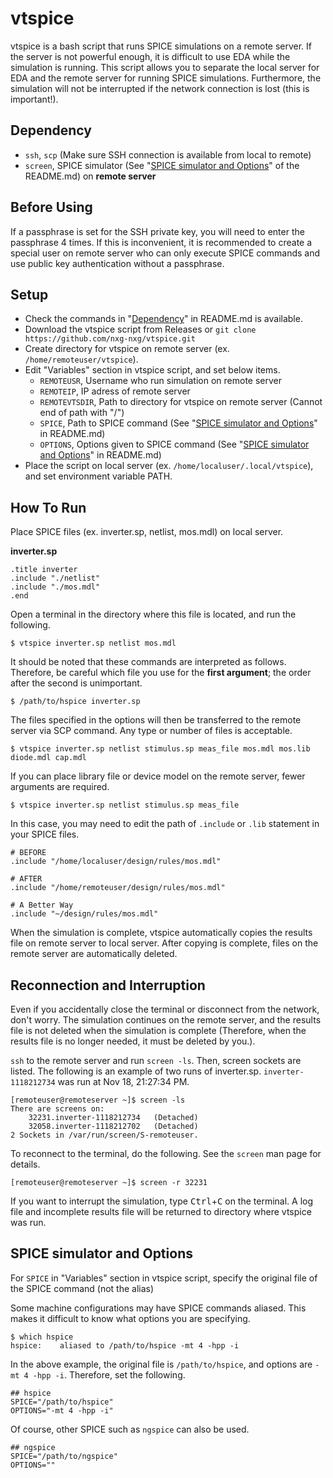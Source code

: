 # vtspice

vtspice is a bash script that runs SPICE simulations on a remote server. If the server is not powerful enough, it is difficult to use EDA while the simulation is running. This script allows you to separate the local server for EDA and the remote server for running SPICE simulations. Furthermore, the simulation will not be interrupted if the network connection is lost (this is important!).

## Dependency

-   `ssh`, `scp` (Make sure SSH connection is available from local to remote)
-   `screen`, SPICE simulator (See "[SPICE simulator and Options](./README.md#spice-simulator-and-options)" of the README.md) on **remote server**

## Before Using

If a passphrase is set for the SSH private key, you will need to enter the passphrase 4 times. If this is inconvenient, it is recommended to create a special user on remote server who can only execute SPICE commands and use public key authentication without a passphrase.

## Setup

-   Check the commands in "[Dependency](./README.md#dependency)" in README.md is available.
-   Download the vtspice script from Releases or `git clone https://github.com/nxg-nxg/vtspice.git`
-   Create directory for vtspice on remote server (ex. `/home/remoteuser/vtspice`).
-   Edit "Variables" section in vtspice script, and set below items.
    -   `REMOTEUSR`, Username who run simulation on remote server
    -   `REMOTEIP`, IP adress of remote server
    -   `REMOTEVTSDIR`, Path to directory for vtspice on remote server (Cannot end of path with "/")
    -   `SPICE`, Path to SPICE command (See "[SPICE simulator and Options](./README.md#spice-simulator-and-options)" in README.md)
    -   `OPTIONS`, Options given to SPICE command  (See "[SPICE simulator and Options](./README.md#spice-simulator-and-options)" in README.md)
-   Place the script on local server (ex. `/home/localuser/.local/vtspice`), and set environment variable PATH.

## How To Run

Place SPICE files (ex. inverter.sp, netlist, mos.mdl) on local server.

**inverter.sp**

```
.title inverter
.include "./netlist"
.include "./mos.mdl"
.end
```

Open a terminal in the directory where this file is located, and run the following.

```
$ vtspice inverter.sp netlist mos.mdl
```

It should be noted that these commands are interpreted as follows.
Therefore, be careful which file you use for the **first argument**; the order after the second is unimportant.

```
$ /path/to/hspice inverter.sp
```

The files specified in the options will then be transferred to the remote server via SCP command.
Any type or number of files is acceptable.

```
$ vtspice inverter.sp netlist stimulus.sp meas_file mos.mdl mos.lib diode.mdl cap.mdl
```

If you can place library file or device model on the remote server, fewer arguments are required.

```
$ vtspice inverter.sp netlist stimulus.sp meas_file
```

In this case, you may need to edit the path of `.include` or `.lib` statement in your SPICE files.

```
# BEFORE
.include "/home/localuser/design/rules/mos.mdl"
```
```
# AFTER
.include "/home/remoteuser/design/rules/mos.mdl"
```
```
# A Better Way
.include "~/design/rules/mos.mdl"
```

When the simulation is complete, vtspice automatically copies the results file on remote server to local server.
After copying is complete, files on the remote server are automatically deleted.

## Reconnection and Interruption
Even if you accidentally close the terminal or disconnect from the network, don't worry. 
The simulation continues on the remote server, and the results file is not deleted when the simulation is complete 
(Therefore, when the results file is no longer needed, it must be deleted by you.).

`ssh` to the remote server and run `screen -ls`. Then, screen sockets are listed.
The following is an example of two runs of inverter.sp. 
`inverter-1118212734` was run at Nov 18, 21:27:34 PM.

```
[remoteuser@remoteserver ~]$ screen -ls
There are screens on:
	32231.inverter-1118212734	(Detached)
	32058.inverter-1118212702	(Detached)
2 Sockets in /var/run/screen/S-remoteuser.
```

To reconnect to the terminal, do the following.
See the `screen` man page for details.

```
[remoteuser@remoteserver ~]$ screen -r 32231 
```

If you want to interrupt the simulation, type <kbd>Ctrl</kbd>+<kbd>C</kbd> on the terminal. 
A log file and incomplete results file will be returned to directory where vtspice was run.


## SPICE simulator and Options
For `SPICE` in "Variables" section in vtspice script, 
specify the original file of the SPICE command (not the alias)

Some machine configurations may have SPICE commands aliased.
This makes it difficult to know what options you are specifying.

```
$ which hspice
hspice:    aliased to /path/to/hspice -mt 4 -hpp -i
```

In the above example, the original file is `/path/to/hspice`, and options are `-mt 4 -hpp -i`.
Therefore, set the following.

```
## hspice
SPICE="/path/to/hspice"
OPTIONS="-mt 4 -hpp -i"
```

Of course, other SPICE such as `ngspice` can also be used.

```
## ngspice
SPICE="/path/to/ngspice"
OPTIONS=""
```
